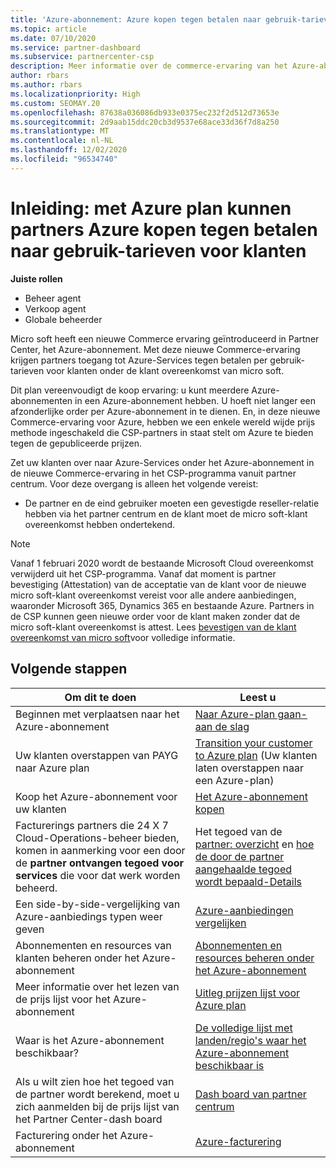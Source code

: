 ```yaml
---
title: 'Azure-abonnement: Azure kopen tegen betalen naar gebruik-tarieven'
ms.topic: article
ms.date: 07/10/2020
ms.service: partner-dashboard
ms.subservice: partnercenter-csp
description: Meer informatie over de commerce-ervaring van het Azure-abonnement om Azure-Services te kopen op basis van betalen naar gebruik-tarieven voor klanten. Meer informatie over nieuwe beveiligings vereisten.
author: rbars
ms.author: rbars
ms.localizationpriority: High
ms.custom: SEOMAY.20
ms.openlocfilehash: 87638a036086db933e0375ec232f2d512d73653e
ms.sourcegitcommit: 2d9aab15ddc20cb3d9537e68ace33d36f7d8a250
ms.translationtype: MT
ms.contentlocale: nl-NL
ms.lasthandoff: 12/02/2020
ms.locfileid: "96534740"
---
```

# <a name="introduction-azure-plan-lets-partners-buy-azure-at-pay-as-you-go-rates-for-customers"></a>Inleiding: met Azure plan kunnen partners Azure kopen tegen betalen naar gebruik-tarieven voor klanten

**Juiste rollen**

- Beheer agent
- Verkoop agent
- Globale beheerder

Micro soft heeft een nieuwe Commerce ervaring geïntroduceerd in Partner Center, het Azure-abonnement.  Met deze nieuwe Commerce-ervaring krijgen partners toegang tot Azure-Services tegen betalen per gebruik-tarieven voor klanten onder de klant overeenkomst van micro soft.

Dit plan vereenvoudigt de koop ervaring: u kunt meerdere Azure-abonnementen in een Azure-abonnement hebben. U hoeft niet langer een afzonderlijke order per Azure-abonnement in te dienen. En, in deze nieuwe Commerce-ervaring voor Azure, hebben we een enkele wereld wijde prijs methode ingeschakeld die CSP-partners in staat stelt om Azure te bieden tegen de gepubliceerde prijzen.

Zet uw klanten over naar Azure-Services onder het Azure-abonnement in de nieuwe Commerce-ervaring in het CSP-programma vanuit partner centrum. Voor deze overgang is alleen het volgende vereist:

- De partner en de eind gebruiker moeten een gevestigde reseller-relatie hebben via het partner centrum en de klant moet de micro soft-klant overeenkomst hebben ondertekend.

>[!Note]
>Vanaf 1 februari 2020 wordt de bestaande Microsoft Cloud overeenkomst verwijderd uit het CSP-programma. Vanaf dat moment is partner bevestiging (Attestation) van de acceptatie van de klant voor de nieuwe micro soft-klant overeenkomst vereist voor alle andere aanbiedingen, waaronder Microsoft 365, Dynamics 365 en bestaande Azure. Partners in de CSP kunnen geen nieuwe order voor de klant maken zonder dat de micro soft-klant overeenkomst is attest. Lees [bevestigen van de klant overeenkomst van micro soft](confirm-customer-agreement.md)voor volledige informatie.


## <a name="next-steps"></a>Volgende stappen

|**Om dit te doen**   |**Leest u**   |
|------------------|---------------------|
|Beginnen met verplaatsen naar het Azure-abonnement|[Naar Azure-plan gaan-aan de slag](azure-plan-get-started.md)
|Uw klanten overstappen van PAYG naar Azure plan|[Transition your customer to Azure plan](azure-plan-transition.md) (Uw klanten laten overstappen naar een Azure-plan)|
|Koop het Azure-abonnement voor uw klanten|[Het Azure-abonnement kopen](purchase-azure-plan.md)|
|Facturerings partners die 24 X 7 Cloud-Operations-beheer bieden, komen in aanmerking voor een door de **partner ontvangen tegoed voor services** die voor dat werk worden beheerd.|Het tegoed van de [partner: overzicht](partner-earned-credit.md) en [hoe de door de partner aangehaalde tegoed wordt bepaald-Details](partner-earned-credit-explanation.md)|
|Een side-by-side-vergelijking van Azure-aanbiedings typen weer geven|[Azure-aanbiedingen vergelijken](compare-azure-offers.md)|
|Abonnementen en resources van klanten beheren onder het Azure-abonnement|[Abonnementen en resources beheren onder het Azure-abonnement](azure-plan-manage.md)|
|Meer informatie over het lezen van de prijs lijst voor het Azure-abonnement   |[Uitleg prijzen lijst voor Azure plan](azure-plan-price-list.md)|
|Waar is het Azure-abonnement beschikbaar?|[De volledige lijst met landen/regio's waar het Azure-abonnement beschikbaar is](https://query.prod.cms.rt.microsoft.com/cms/api/am/binary/RE3QN0x)
|Als u wilt zien hoe het tegoed van de partner wordt berekend, moet u zich aanmelden bij de prijs lijst van het Partner Center-dash board|[Dash board van partner centrum](https://partner.microsoft.com/dashboard/home)|
|Facturering onder het Azure-abonnement|[Azure-facturering](azure-plan-billing.md)|
